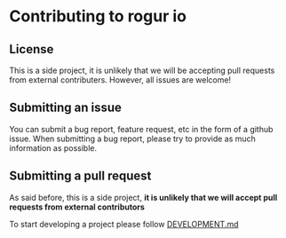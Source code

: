 # Contributing to rogur io

## License
This is a side project, it is unlikely that we will be accepting pull requests from external contributers.
However, all issues are welcome!

## Submitting an issue
You can submit a bug report, feature request, etc in the form of a github issue.
When submitting a bug report, please try to provide as much information as possible.

## Submitting a pull request
As said before, this is a side project, **it is unlikely that we will accept pull requests from external contributors**

To start developing a project please follow [DEVELOPMENT.md](DEVELOPMENT.md)
